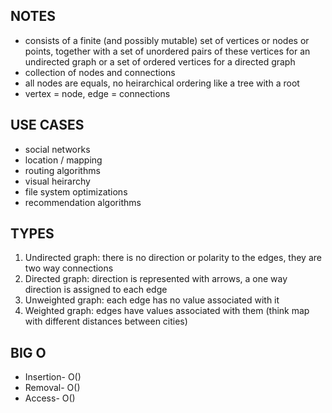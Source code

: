 ## NOTES

- consists of a finite (and possibly mutable) set of vertices or nodes or points, together with a set of unordered pairs of these vertices for an undirected graph or a set of ordered vertices for a directed graph
- collection of nodes and connections
- all nodes are equals, no heirarchical ordering like a tree with a root
- vertex = node, edge = connections

## USE CASES

- social networks
- location / mapping
- routing algorithms
- visual heirarchy
- file system optimizations
- recommendation algorithms

## TYPES

1. Undirected graph: there is no direction or polarity to the edges, they are two way connections
2. Directed graph: direction is represented with arrows, a one way direction is assigned to each edge
3. Unweighted graph: each edge has no value associated with it
4. Weighted graph: edges have values associated with them (think map with different distances between cities)

## BIG O

- Insertion- O()
- Removal- O()
- Access- O()
